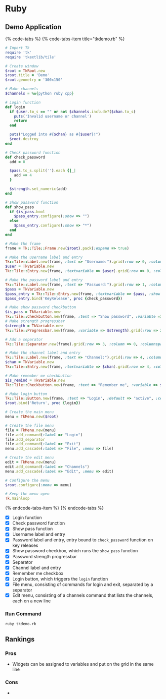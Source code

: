 # Ruby

## Demo Application

{% code-tabs %}
{% code-tabs-item title="tkdemo.rb" %}
```ruby
# Import Tk
require 'tk'
require 'tkextlib/tile'

# Create window
$root = TkRoot.new
$root.title = 'Demo'
$root.geometry = '300x150'

# Make channels
$channels = %w{python ruby cpp}

# Login function
def login
  if $user.to_s == "" or not $channels.include?($chan.to_s)
    puts('Invalid username or channel')
    return
  end

  puts("Logged into #{$chan} as #{$user}!")
  $root.destroy
end

# Check password function
def check_password
  add = 0

  $pass.to_s.split('').each {|_|
    add += 4
  }

  $strength.set_numeric(add)
end

# Show password function
def show_pass
  if $is_pass.bool
    $pass_entry.configure(:show => "")
  else
    $pass_entry.configure(:show => "*")
  end
end

# Make the frame
frame = Tk::Tile::Frame.new($root).pack(:expand => true)

# Make the username label and entry
Tk::Tile::Label.new(frame, :text => "Username:").grid(:row => 0, :column => 0, :sticky => "w")
$user = TkVariable.new
Tk::Tile::Entry.new(frame, :textvariable => $user).grid(:row => 0, :column => 1, :columnspan => 2, :padx => 3, :pady => 1)

# Make the password label and entry
Tk::Tile::Label.new(frame, :text => "Password:").grid(:row => 1, :column => 0, :sticky => "w")
$pass = TkVariable.new
$pass_entry = Tk::Tile::Entry.new(frame, :textvariable => $pass, :show => "*").grid(:row => 1, :column => 1, :columnspan => 2, :padx => 3, :pady => 1)
$pass_entry.bind('KeyRelease', proc {check_password})

# Make show password checkbutton
$is_pass = TkVariable.new
Tk::Tile::Checkbutton.new(frame, :text => "Show password", :variable => $is_pass, :command => proc {show_pass}).grid(:row => 2, :column => 0, :columnspan => 2, :sticky => "w")
# Make strength progressbar
$strength = TkVariable.new
Tk::Tile::Progressbar.new(frame, :variable => $strength).grid(:row => 2, :column => 2, :sticky => "we")

# Add a separator
Tk::Tile::Separator.new(frame).grid(:row => 3, :column => 0, :columnspan => 3, :pady => 3, :sticky => "we")

# Make the channel label and entry
Tk::Tile::Label.new(frame, :text => "Channel:").grid(:row => 4, :column => 0, :sticky => "w")
$chan = TkVariable.new
Tk::Tile::Entry.new(frame, :textvariable => $chan).grid(:row => 4, :column => 1, :columnspan => 2, :padx => 3, :pady => 1)

# Make remember me checkbutton
$is_remind = TkVariable.new
Tk::Tile::Checkbutton.new(frame, :text => "Remember me", :variable => $is_remind).grid(:row => 5, :column => 0, :columnspan => 2, :sticky => "w")

# Make login button
Tk::Tile::Button.new(frame, :text => "Login", :default => "active", :command => proc {login}).grid(:row => 5, :column => 2, :sticky => "e")
$root.bind('Return', proc {login})

# Create the main menu
menu = TkMenu.new($root)

# Create the file menu
file = TkMenu.new(menu)
file.add_command(:label => "Login")
file.add_separator
file.add_command(:label => "Exit")
menu.add_cascade(:label => "File", :menu => file)

# Create the edit menu
edit = TkMenu.new(menu)
edit.add_command(:label => "Channels")
menu.add_cascade(:label => "Edit", :menu => edit)

# Configure the menu
$root.configure(:menu => menu)

# Keep the menu open
Tk.mainloop
```
{% endcode-tabs-item %}
{% endcode-tabs %}

* [x] Login function
* [x] Check password function
* [x] Show pass function 
* [x] Username label and entry
* [x]  Password label and entry, entry bound to `check_password` function on key releases
* [x]  Show password checkbox, which runs the `show_pass` function
* [x]  Password strength progressbar
* [x]  Separator
* [x]  Channel label and entry
* [x]  Remember me checkbox
* [x]  Login button, which triggers the `login` function
* [x]  File menu, consisting of commands for login and exit, separated by a separator
* [x]  Edit menu, consisting of a channels command that lists the channels, each on a new line

### Run Command

```text
ruby tkdemo.rb
```

## Rankings

### Pros

* Widgets can be assigned to variables and put on the grid in the same line

### Cons

* 
